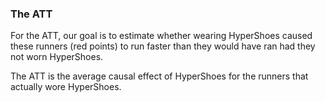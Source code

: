 ### The ATT

For the ATT, our goal is to estimate whether wearing HyperShoes caused these runners (red points) to run faster than they would have ran had they not worn HyperShoes. 

The ATT is the average causal effect of HyperShoes for the runners that actually wore HyperShoes. 


